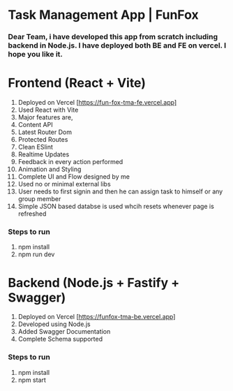 # Task Management App | FunFox 

### Dear Team, i have developed this app from scratch including backend in Node.js. I have deployed both BE and FE on vercel. I hope you like it.

# Frontend (React + Vite)
1. Deployed on Vercel [https://fun-fox-tma-fe.vercel.app]
1. Used React with Vite
1. Major features are,
  1. Content API
  2. Latest Router Dom
  3. Protected Routes
  4. Clean ESlint
  5. Realtime Updates
  6. Feedback in every action performed
  7. Animation and Styling
1. Complete UI and Flow designed by me
1. Used no or minimal external libs
1. User needs to first signin and then he can assign task to himself or any group member
1. Simple JSON based databse is used whcih resets whenever page is refreshed

### Steps to run
1. npm install
1. npm run dev

# Backend (Node.js + Fastify + Swagger)
1. Deployed on Vercel [https://funfox-tma-be.vercel.app]
1. Developed using Node.js
1. Added Swagger Documentation
1. Complete Schema supported

### Steps to run
1. npm install
1. npm start


